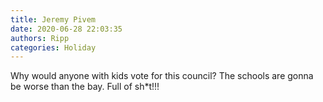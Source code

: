 ```yaml
---
title: Jeremy Pivem
date: 2020-06-28 22:03:35
authors: Ripp
categories: Holiday
---
```


 Why would anyone with kids vote for this council?
The schools are gonna be worse than the bay.
Full of sh*t!!!